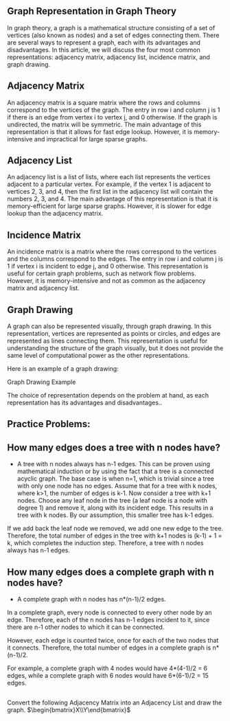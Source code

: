 ## Graph Representation in Graph Theory
In graph theory, a graph is a mathematical structure consisting of a set of vertices (also known as nodes) and a set of edges connecting them. There are several ways to represent a graph, each with its advantages and disadvantages. In this article, we will discuss the four most common representations: adjacency matrix, adjacency list, incidence matrix, and graph drawing.

## Adjacency Matrix
An adjacency matrix is a square matrix where the rows and columns correspond to the vertices of the graph. The entry in row i and column j is 1 if there is an edge from vertex i to vertex j, and 0 otherwise. If the graph is undirected, the matrix will be symmetric. The main advantage of this representation is that it allows for fast edge lookup. However, it is memory-intensive and impractical for large sparse graphs.

## Adjacency List
An adjacency list is a list of lists, where each list represents the vertices adjacent to a particular vertex. For example, if the vertex 1 is adjacent to vertices 2, 3, and 4, then the first list in the adjacency list will contain the numbers 2, 3, and 4. The main advantage of this representation is that it is memory-efficient for large sparse graphs. However, it is slower for edge lookup than the adjacency matrix.

## Incidence Matrix
An incidence matrix is a matrix where the rows correspond to the vertices and the columns correspond to the edges. The entry in row i and column j is 1 if vertex i is incident to edge j, and 0 otherwise. This representation is useful for certain graph problems, such as network flow problems. However, it is memory-intensive and not as common as the adjacency matrix and adjacency list.


## Graph Drawing
A graph can also be represented visually, through graph drawing. In this representation, vertices are represented as points or circles, and edges are represented as lines connecting them. This representation is useful for understanding the structure of the graph visually, but it does not provide the same level of computational power as the other representations.

Here is an example of a graph drawing:

Graph Drawing Example

The choice of representation depends on the problem at hand, as each representation has its advantages and disadvantages..



## Practice Problems:

## How many edges does a tree with n nodes have?
* A tree with n nodes always has n-1 edges.
This can be proven using mathematical induction or by using the fact that a tree is a connected acyclic graph.
The base case is when n=1, which is trivial since a tree with only one node has no edges.
Assume that for a tree with k nodes, where k>1, the number of edges is k-1.
Now consider a tree with k+1 nodes. Choose any leaf node in the tree (a leaf node is a node with degree 1) and remove it, along with its incident edge. This results in a tree with k nodes. By our assumption, this smaller tree has k-1 edges.

If we add back the leaf node we removed, we add one new edge to the tree. Therefore, the total number of edges in the tree with k+1 nodes is (k-1) + 1 = k, which completes the induction step.
Therefore, a tree with n nodes always has n-1 edges.

## How many edges does a complete graph with n nodes have?
* A complete graph with n nodes has n*(n-1)/2 edges.

In a complete graph, every node is connected to every other node by an edge. Therefore, each of the n nodes has n-1 edges incident to it, since there are n-1 other nodes to which it can be connected.

However, each edge is counted twice, once for each of the two nodes that it connects. Therefore, the total number of edges in a complete graph is n*(n-1)/2.

For example, a complete graph with 4 nodes would have 4*(4-1)/2 = 6 edges, while a complete graph with 6 nodes would have 6*(6-1)/2 = 15 edges.

##
Convert the following Adjacency Matrix into an Adjacency List and draw the graph.
$\begin{bmatrix}X\\Y\end{bmatrix}$
